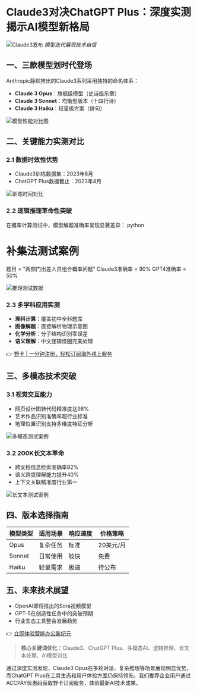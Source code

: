 # Claude3对决ChatGPT Plus：深度实测揭示AI模型新格局

![Claude3发布](https://bbtdd.com/wp-content/uploads/img/29640217873192.webp)
_模型迭代展现技术自信_

## 一、三款模型划时代登场
Anthropic静默推出的Claude3系列采用独特的命名体系：
- **Claude 3 Opus**：旗舰级模型（史诗级乐章）
- **Claude 3 Sonnet**：均衡型版本（十四行诗）
- **Claude 3 Haiku**：轻量级方案（俳句）

![模型性能对比图](https://bbtdd.com/wp-content/uploads/img/99134292471285.webp)

## 二、关键能力实测对比
### 2.1 数据时效性优势
- Claude3训练数据集：2023年8月
- ChatGPT Plus数据截止：2023年4月

![训练时间对比](https://bbtdd.com/wp-content/uploads/img/10282364027.webp)

### 2.2 逻辑推理革命性突破
在概率计算测试中，模型解题准确率呈现显著差异：
python
# 补集法测试案例
题目 = "两部门出差人员组合概率问题"
Claude3准确率 = 90%
GPT4准确率 = 50%


![推理测试数据](https://bbtdd.com/wp-content/uploads/img/77171016.webp)

### 2.3 多学科应用实测
- **理科计算**：覆盖初中全科题库
- **图像解题**：直接解析物理示意图
- **化学分析**：分子结构识别零误差
- **语义理解**：中文逻辑怪圈完美处理

👉 [野卡 | 一分钟注册，轻松订阅海外线上服务](https://bbtdd.com/yeka)

## 三、多模态技术突破
### 3.1 视觉交互能力
- 网页设计图转代码精准度达98%
- 艺术作品识别准确率超行业标准
- 地理位置识别支持多维度特征分析

![多模态测试案例](https://bbtdd.com/wp-content/uploads/img/23157676.webp)

### 3.2 200K长文本革命
- 跨文档信息检索准确率92%
- 语义跨度理解能力提升40%
- 上下文关联精准度行业第一

![长文本测试案例](https://bbtdd.com/wp-content/uploads/img/52821325500.webp)

## 四、版本选择指南
| 模型类型 | 适用场景 | 响应速度 | 价格策略 |
|---------|----------|----------|----------|
| Opus    | 复杂任务 | 标准     | 20美元/月 |
| Sonnet  | 日常使用 | 较快     | 免费      |
| Haiku   | 轻量需求 | 极速     | 待公布    |

## 五、未来技术展望
- OpenAI即将推出的Sora视频模型
- GPT-5在创造性任务中的突破预期
- 行业生态工具整合发展趋势

👉 [立即体验智能办公新纪元](https://bbtdd.com/yeka)

> **核心关键词优化**：Claude3、ChatGPT Plus、多模态AI、逻辑推理、长文本处理、AI模型对比

通过深度实测发现，Claude3 Opus在多轮对话、复杂推理等场景展现明显优势，而ChatGPT Plus在工具生态和用户体验方面仍保持领先。我们推荐企业用户通过ACCPAY优惠码获取野卡订阅服务，体验最新AI技术成果。